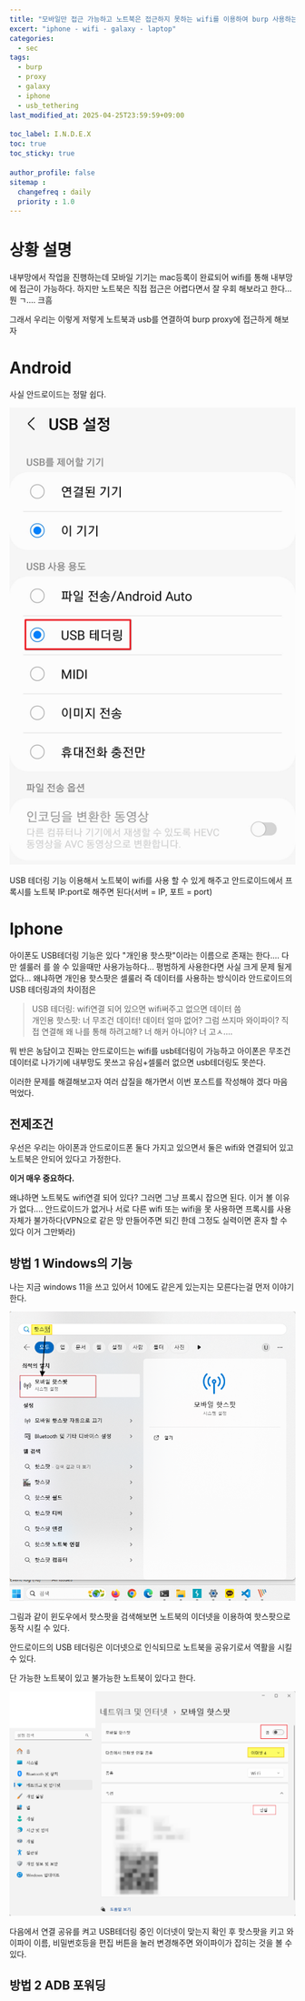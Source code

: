 ```yaml
---
title: "모바일만 접근 가능하고 노트북은 접근하지 못하는 wifi를 이용하여 burp 사용하는 방법"
excert: "iphone - wifi - galaxy - laptop"
categories:
  - sec
tags:
  - burp
  - proxy
  - galaxy
  - iphone
  - usb_tethering
last_modified_at: 2025-04-25T23:59:59+09:00

toc_label: I.N.D.E.X
toc: true
toc_sticky: true

author_profile: false
sitemap :
  changefreq : daily
  priority : 1.0
---
```


# 상황 설명

내부망에서 작업을 진행하는데 모바일 기기는 mac등록이 완료되어 wifi를 통해 내부망에 접근이 가능하다. 하지만 노트북은 직접 접근은 어렵다면서 잘 우회 해보라고 한다... 뭔 ㄱ.... 크흠

그래서 우리는 이렇게 저렇게 노트북과 usb를 연결하여 burp proxy에 접근하게 해보자

# Android

사실 안드로이드는 정말 쉽다.

<img src="/assets/images/burp_with_usb/USB_tethering.png">

USB 테더링 기능 이용해서 노트북이 wifi를 사용 할 수 있게 해주고 안드로이드에서 프록시를 노트북 IP:port로 해주면 된다(서버 = IP, 포트 = port)

# Iphone

아이폰도 USB테더링 기능은 있다 "개인용 핫스팟"이라는 이름으로 존재는 한다.... 다만 셀룰러 를 쓸 수 있을때만 사용가능하다... 평범하게 사용한다면 사실 크게 문제 될게 없다... 왜냐하면 개인용 핫스팟은 셀룰러 즉 데이터를 사용하는 방식이라 안드로이드의 USB 테더링과의 차이점은

> USB 테더링: wifi연결 되어 있으면 wifi써주고 없으면 데이터 씀  
> 개인용 핫스팟: 너 무조건 데이터! 데이터 얼마 없어? 그럼 쓰지마 와이파이? 직접 연결해 왜 나를 통해 하려고해? 너 해커 아니야? 너 고ㅅ....

뭐 반은 농담이고 진짜는 안드로이드는 wifi를 usb테더링이 가능하고 아이폰은 무조건 데이터로 나가기에 내부망도 못쓰고 유심+셀룰러 없으면 usb테더링도 못쓴다.

이러한 문제를 해결해보고자 여러 삽질을 해가면서 이번 포스트를 작성해야 겠다 마음 먹었다.

## 전제조건

우선은 우리는 아이폰과 안드로이드폰 둘다 가지고 있으면서 둘은 wifi와 연결되어 있고 노트북은 안되어 있다고 가정한다.

**이거 매우 중요하다.**

왜냐하면 노트북도 wifi연결 되어 있다? 그러면 그냥 프록시 잡으면 된다. 이거 볼 이유가 없다.... 안드로이드가 없거나 서로 다른 wifi 또는 wifi을 못 사용하면 프록시를 사용 자체가 불가하다(VPN으로 같은 망 만들어주면 되긴 한데 그정도 실력이면 혼자 할 수 있다 이거 그만봐라)

## 방법 1 Windows의 기능

나는 지금 windows 11을 쓰고 있어서 10에도 같은게 있는지는 모른다는걸 먼저 이야기 한다.

<img src="/assets/images/burp_with_usb/hotspot.png">

그림과 같이 윈도우에서 핫스팟을 검색해보면 노트북의 이더넷을 이용하여 핫스팟으로 동작 시킬 수 있다.

안드로이드의 USB 테더링은 이더넷으로 인식되므로 노트북을 공유기로서 역활을 시킬 수 있다.

단 가능한 노트북이 있고 불가능한 노트북이 있다고 한다.

<img src="/assets/images/burp_with_usb/hotspot_setting.png">

다음에서 연결 공유를 켜고 USB테더링 중인 이더넷이 맞는지 확인 후 핫스팟을 키고 와이파이 이름, 비밀번호등을 편집 버튼을 눌러 변경해주면 와이파이가 잡히는 것을 볼 수 있다.

## 방법 2 ADB 포워딩

